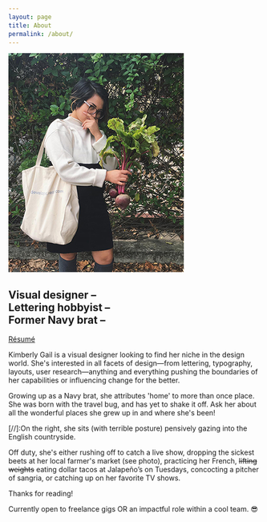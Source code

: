 ```yaml
---
layout: page
title: About
permalink: /about/
---
```


<img src="/images/beetz_bykim.jpg" alt="about">

## Visual designer – <br> Lettering hobbyist – <br> Former Navy brat –

<a href="/assets/klosenara-2018-resume.pdf">Résumé</a>

Kimberly Gail is a visual designer looking to find her niche in the design world. She's interested in all facets of design—from lettering, typography, layouts, user research—anything and everything pushing the boundaries of her capabilities or influencing change for the better.

Growing up as a Navy brat, she attributes 'home' to more than once place. She was born with the travel bug, and has yet to shake it off. Ask her about all the wonderful places she grew up in and where she's been! 

[//]:On the right, she sits (with terrible posture) pensively gazing into the English countryside.

Off duty, she's either rushing off to catch a live show, dropping the sickest beets at her local farmer's market (see photo), practicing her French, <s>lifting weights</s> eating dollar tacos at Jalapeño&rsquo;s on Tuesdays, concocting a pitcher of sangria, or catching up on her favorite TV shows.

Thanks for reading!

Currently open to freelance gigs OR an impactful role within a cool team. 😎
